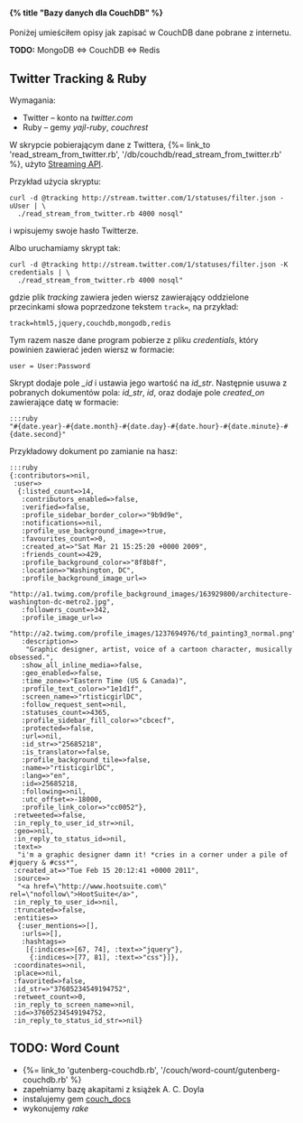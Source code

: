 #### {% title "Bazy danych dla CouchDB" %}

Poniżej umieściłem opisy jak zapisać w CouchDB dane pobrane z internetu.

**TODO:** MongoDB ⇔ CouchDB ⇔ Redis


## Twitter Tracking & Ruby

Wymagania:

* Twitter – konto na *twitter.com*
* Ruby – gemy *yajl-ruby*, *couchrest*

W skrypcie pobierającym dane z Twittera,
{%= link_to 'read_stream_from_twitter.rb', '/db/couchdb/read_stream_from_twitter.rb' %},
użyto [Streaming API](http://dev.twitter.com/pages/streaming_api_methods).

Przykład użycia skryptu:

    curl -d @tracking http://stream.twitter.com/1/statuses/filter.json -uUser | \
      ./read_stream_from_twitter.rb 4000 nosql"

i wpisujemy swoje hasło Twitterze.

Albo uruchamiamy skrypt tak:

    curl -d @tracking http://stream.twitter.com/1/statuses/filter.json -K credentials | \
      ./read_stream_from_twitter.rb 4000 nosql"

gdzie plik *tracking* zawiera jeden wiersz zawierający oddzielone
przecinkami słowa poprzedzone tekstem `track=`, na przykład:

    track=html5,jquery,couchdb,mongodb,redis

Tym razem nasze dane program pobierze z pliku *credentials*, który
powinien zawierać jeden wiersz w formacie:

    user = User:Password

Skrypt dodaje pole *_id* i ustawia jego wartość na *id_str*.
Następnie usuwa z pobranych dokumentów pola: *id_str*, *id*,
oraz dodaje pole *created_on* zawierające datę w formacie:

    :::ruby
    "#{date.year}-#{date.month}-#{date.day}-#{date.hour}-#{date.minute}-#{date.second}"

Przykładowy dokument po zamianie na hasz:

    :::ruby
    {:contributors=>nil,
     :user=>
      {:listed_count=>14,
       :contributors_enabled=>false,
       :verified=>false,
       :profile_sidebar_border_color=>"9b9d9e",
       :notifications=>nil,
       :profile_use_background_image=>true,
       :favourites_count=>0,
       :created_at=>"Sat Mar 21 15:25:20 +0000 2009",
       :friends_count=>429,
       :profile_background_color=>"8f8b8f",
       :location=>"Washington, DC",
       :profile_background_image_url=>
        "http://a1.twimg.com/profile_background_images/163929800/architecture-washington-dc-metro2.jpg",
       :followers_count=>342,
       :profile_image_url=>
        "http://a2.twimg.com/profile_images/1237694976/td_painting3_normal.png",
       :description=>
        "Graphic designer, artist, voice of a cartoon character, musically obsessed.",
       :show_all_inline_media=>false,
       :geo_enabled=>false,
       :time_zone=>"Eastern Time (US & Canada)",
       :profile_text_color=>"1e1d1f",
       :screen_name=>"rtisticgirlDC",
       :follow_request_sent=>nil,
       :statuses_count=>4365,
       :profile_sidebar_fill_color=>"cbcecf",
       :protected=>false,
       :url=>nil,
       :id_str=>"25685218",
       :is_translator=>false,
       :profile_background_tile=>false,
       :name=>"rtisticgirlDC",
       :lang=>"en",
       :id=>25685218,
       :following=>nil,
       :utc_offset=>-18000,
       :profile_link_color=>"cc0052"},
     :retweeted=>false,
     :in_reply_to_user_id_str=>nil,
     :geo=>nil,
     :in_reply_to_status_id=>nil,
     :text=>
      "i'm a graphic designer damn it! *cries in a corner under a pile of #jquery & #css*",
     :created_at=>"Tue Feb 15 20:12:41 +0000 2011",
     :source=>
      "<a href=\"http://www.hootsuite.com\" rel=\"nofollow\">HootSuite</a>",
     :in_reply_to_user_id=>nil,
     :truncated=>false,
     :entities=>
      {:user_mentions=>[],
       :urls=>[],
       :hashtags=>
        [{:indices=>[67, 74], :text=>"jquery"},
         {:indices=>[77, 81], :text=>"css"}]},
     :coordinates=>nil,
     :place=>nil,
     :favorited=>false,
     :id_str=>"37605234549194752",
     :retweet_count=>0,
     :in_reply_to_screen_name=>nil,
     :id=>37605234549194752,
     :in_reply_to_status_id_str=>nil}


## TODO: Word Count

* {%= link_to 'gutenberg-couchdb.rb', '/couch/word-count/gutenberg-couchdb.rb' %}
* zapełniamy bazę akapitami z książek A. C. Doyla
* instalujemy gem [couch_docs](https://github.com/eee-c/couch_docs)
* wykonujemy *rake*
